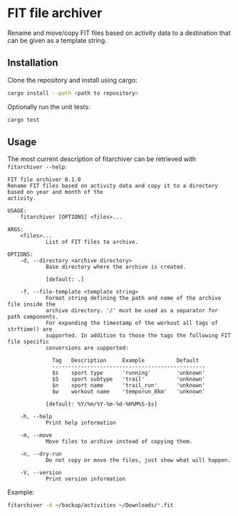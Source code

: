 # FIT file archiver

Rename and move/copy FIT files based on activity data to a destination that can
be given as a template string.

## Installation

Clone the repository and install using cargo:

```sh
cargo install --path <path to repository>
```

Optionally run the unit tests:

```sh
cargo test
```

## Usage

The most current description of fitarchiver can be retrieved with `fitarchiver --help`:

```
FIT file archiver 0.1.0
Rename FIT files based on activity data and copy it to a directory based on year and month of the
activity.

USAGE:
    fitarchiver [OPTIONS] <files>...

ARGS:
    <files>...
            List of FIT files to archive.

OPTIONS:
    -d, --directory <archive directory>
            Base directory where the archive is created.
            
            [default: .]

    -f, --file-template <template string>
            Format string defining the path and name of the archive file inside the
            archive directory. '/' must be used as a separator for path components.
            For expanding the timestamp of the workout all tags of strftime() are
            supported. In addition to those the tags the following FIT file specific
            conversions are supported:
            
              Tag   Description     Example          Default
              ------------------------------------------------
              $s    sport type      'running'        'unknown'
              $S    sport subtype   'trail'          'unknown'
              $n    sport name      'trail_run'      'unknown'
              $w    workout name    'temporun_8km'   'unknown'
            
            [default: %Y/%m/%Y-%m-%d-%H%M%S-$s]

    -h, --help
            Print help information

    -m, --move
            Move files to archive instead of copying them.

    -n, --dry-run
            Do not copy or move the files, just show what will happen.

    -V, --version
            Print version information
```

Example:

```sh
fitarchiver -d ~/backup/activities ~/Downloads/*.fit
```
